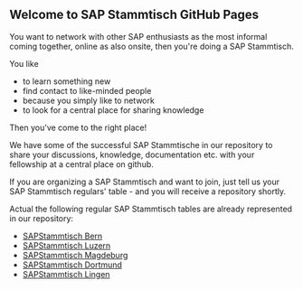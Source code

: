 ## Welcome to SAP Stammtisch GitHub Pages  

You want to network with other SAP enthusiasts as the most informal coming together, online as also onsite, then you're doing a SAP Stammtisch.

You like

- to learn something new
- find contact to like-minded people
- because you simply like to network
- to look for a central place for sharing knowledge
   
Then you've come to the right place! 

We have some of the successful SAP Stammtische in our repository to share your discussions, knowledge, documentation etc. with your fellowship at a central place on github.

If you are organizing a SAP Stammtisch and want to join, just tell us your SAP Stammtisch regulars' table - and you will receive a repository shortly.

Actual the following regular SAP Stammtisch tables are already represented in our repository: 

- [SAPStammtisch Bern](https://sapstammtisch.github.io/Bern)
- [SAPStammtisch Luzern](https://sapstammtisch.github.io/Luzern)
- [SAPStammtisch Magdeburg](https://sapstammtisch.github.io/Magdeburg)
- [SAPStammtisch Dortmund](https://sapstammtisch.github.io/Dortmund)
- [SAPStammtisch Lingen](https://sapstammtisch.github.io/Lingen)
